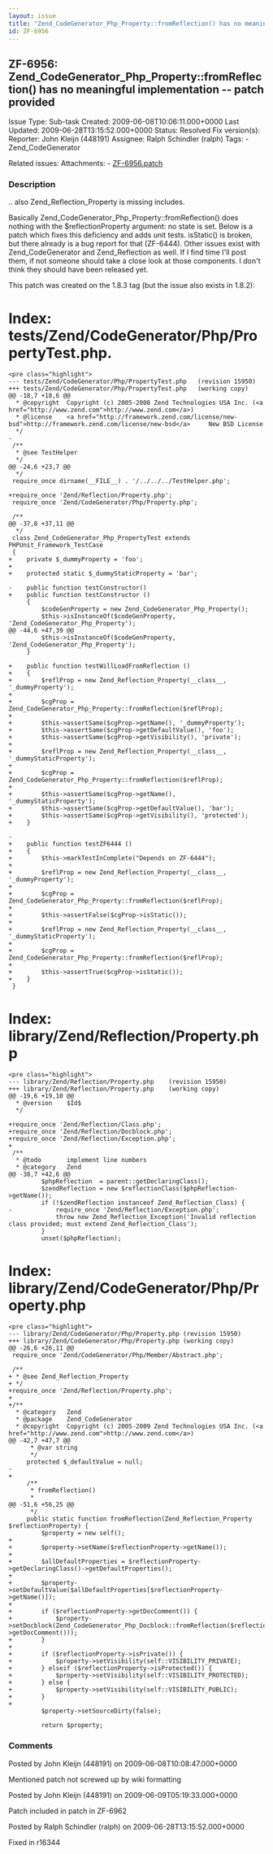 ```yaml
---
layout: issue
title: "Zend_CodeGenerator_Php_Property::fromReflection() has no meaningful implementation -- patch provided"
id: ZF-6956
---
```


ZF-6956: Zend\_CodeGenerator\_Php\_Property::fromReflection() has no meaningful implementation -- patch provided
----------------------------------------------------------------------------------------------------------------

 Issue Type: Sub-task Created: 2009-06-08T10:06:11.000+0000 Last Updated: 2009-06-28T13:15:52.000+0000 Status: Resolved Fix version(s): 
 Reporter:  John Kleijn (448191)  Assignee:  Ralph Schindler (ralph)  Tags: - Zend\_CodeGenerator
 
 Related issues: 
 Attachments: - [ZF-6956.patch](/issues/secure/attachment/11989/ZF-6956.patch)
 
### Description

.. also Zend\_Reflection\_Property is missing includes.

Basically Zend\_CodeGenerator\_Php\_Property::fromReflection() does nothing with the $reflectionProperty argument: no state is set. Below is a patch which fixes this deficiency and adds unit tests. isStatic() is broken, but there already is a bug report for that (ZF-6444). Other issues exist with Zend\_CodeGenerator and Zend\_Reflection as well. If I find time I'll post them, if not someone should take a close look at those components. I don't think they should have been released yet.

This patch was created on the 1.8.3 tag (but the issue also exists in 1.8.2):

Index: tests/Zend/CodeGenerator/Php/PropertyTest.php.
=====================================================

 
    <pre class="highlight">
    --- tests/Zend/CodeGenerator/Php/PropertyTest.php   (revision 15950)
    +++ tests/Zend/CodeGenerator/Php/PropertyTest.php   (working copy)
    @@ -18,7 +18,6 @@
      * @copyright  Copyright (c) 2005-2008 Zend Technologies USA Inc. (<a href="http://www.zend.com">http://www.zend.com</a>)
      * @license    <a href="http://framework.zend.com/license/new-bsd">http://framework.zend.com/license/new-bsd</a>     New BSD License
      */
    -
     /**
      * @see TestHelper
      */
    @@ -24,6 +23,7 @@
      */
     require_once dirname(__FILE__) . '/../../../TestHelper.php';
     
    +require_once 'Zend/Reflection/Property.php';
     require_once 'Zend/CodeGenerator/Php/Property.php';
     
     /**
    @@ -37,8 +37,11 @@
      */
     class Zend_CodeGenerator_Php_PropertyTest extends PHPUnit_Framework_TestCase
     {
    +    private $_dummyProperty = 'foo';
    +    
    +    protected static $_dummyStaticProperty = 'bar';
         
    -    public function testConstructor()
    +    public function testConstructor ()
         {
             $codeGenProperty = new Zend_CodeGenerator_Php_Property();
             $this->isInstanceOf($codeGenProperty, 'Zend_CodeGenerator_Php_Property');
    @@ -44,6 +47,39 @@
             $this->isInstanceOf($codeGenProperty, 'Zend_CodeGenerator_Php_Property');
         }
         
    +    public function testWillLoadFromReflection ()
    +    {
    +        $reflProp = new Zend_Reflection_Property(__class__, '_dummyProperty');
    +        
    +        $cgProp = Zend_CodeGenerator_Php_Property::fromReflection($reflProp);
    +        
    +        $this->assertSame($cgProp->getName(), '_dummyProperty');
    +        $this->assertSame($cgProp->getDefaultValue(), 'foo');
    +        $this->assertSame($cgProp->getVisibility(), 'private');
    +        
    +        $reflProp = new Zend_Reflection_Property(__class__, '_dummyStaticProperty');
    +        
    +        $cgProp = Zend_CodeGenerator_Php_Property::fromReflection($reflProp);
    +        
    +        $this->assertSame($cgProp->getName(), '_dummyStaticProperty');
    +        $this->assertSame($cgProp->getDefaultValue(), 'bar');
    +        $this->assertSame($cgProp->getVisibility(), 'protected');
    +    }
         
    -    
    +    public function testZF6444 ()
    +    {
    +        $this->markTestInComplete("Depends on ZF-6444");
    +        
    +        $reflProp = new Zend_Reflection_Property(__class__, '_dummyProperty');
    +        
    +        $cgProp = Zend_CodeGenerator_Php_Property::fromReflection($reflProp);
    +        
    +        $this->assertFalse($cgProp->isStatic());
    +        
    +        $reflProp = new Zend_Reflection_Property(__class__, '_dummyStaticProperty');
    +        
    +        $cgProp = Zend_CodeGenerator_Php_Property::fromReflection($reflProp);
    +        
    +        $this->assertTrue($cgProp->isStatic());
    +    }
     }


Index: library/Zend/Reflection/Property.php
===========================================

 
    <pre class="highlight">
    --- library/Zend/Reflection/Property.php    (revision 15950)
    +++ library/Zend/Reflection/Property.php    (working copy)
    @@ -19,6 +19,10 @@
      * @version    $Id$
      */
     
    +require_once 'Zend/Reflection/Class.php';
    +require_once 'Zend/Reflection/Docblock.php';
    +require_once 'Zend/Reflection/Exception.php';
    +
     /**
      * @todo       implement line numbers
      * @category   Zend
    @@ -38,7 +42,6 @@
             $phpReflection  = parent::getDeclaringClass();
             $zendReflection = new $reflectionClass($phpReflection->getName());
             if (!$zendReflection instanceof Zend_Reflection_Class) {
    -            require_once 'Zend/Reflection/Exception.php';
                 throw new Zend_Reflection_Exception('Invalid reflection class provided; must extend Zend_Reflection_Class');
             }
             unset($phpReflection);


Index: library/Zend/CodeGenerator/Php/Property.php
==================================================

 
    <pre class="highlight">
    --- library/Zend/CodeGenerator/Php/Property.php (revision 15950)
    +++ library/Zend/CodeGenerator/Php/Property.php (working copy)
    @@ -26,6 +26,11 @@
     require_once 'Zend/CodeGenerator/Php/Member/Abstract.php';
     
     /**
    + * @see Zend_Reflection_Property
    + */
    +require_once 'Zend/Reflection/Property.php';
    +
    +/**
      * @category   Zend
      * @package    Zend_CodeGenerator
      * @copyright  Copyright (c) 2005-2009 Zend Technologies USA Inc. (<a href="http://www.zend.com">http://www.zend.com</a>)
    @@ -42,7 +47,7 @@
          * @var string
          */
         protected $_defaultValue = null;
    -
    +    
         /**
          * fromReflection()
          *
    @@ -51,6 +56,25 @@
          */
         public static function fromReflection(Zend_Reflection_Property $reflectionProperty) {
             $property = new self();
    +        
    +        $property->setName($reflectionProperty->getName());
    +        
    +        $allDefaultProperties = $reflectionProperty->getDeclaringClass()->getDefaultProperties();
    +        
    +        $property->setDefaultValue($allDefaultProperties[$reflectionProperty->getName()]);
    +        
    +        if ($reflectionProperty->getDocComment()) {
    +            $property->setDocblock(Zend_CodeGenerator_Php_Docblock::fromReflection($reflectionProperty->getDocComment()));
    +        }
    +        
    +        if ($reflectionProperty->isPrivate()) {
    +            $property->setVisibility(self::VISIBILITY_PRIVATE);
    +        } elseif ($reflectionProperty->isProtected()) {
    +            $property->setVisibility(self::VISIBILITY_PROTECTED);
    +        } else {
    +            $property->setVisibility(self::VISIBILITY_PUBLIC);
    +        }
    +        
             $property->setSourceDirty(false);
             
             return $property;


 

 

### Comments

Posted by John Kleijn (448191) on 2009-06-08T10:08:47.000+0000

Mentioned patch not screwed up by wiki formatting

 

 

Posted by John Kleijn (448191) on 2009-06-09T05:19:33.000+0000

Patch included in patch in ZF-6962

 

 

Posted by Ralph Schindler (ralph) on 2009-06-28T13:15:52.000+0000

Fixed in r16344

 

 